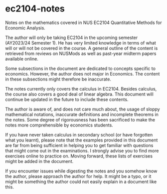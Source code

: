 # ec2104-notes
Notes on the mathematics covered in NUS EC2104 Quantitative Methods for Economic Analysis.

The author will only be taking EC2104 in the upcoming semester (AY2023/24 Semester 1). He has very limited knowledge in terms of what will or will not be covered in the course. A general outline of the content is retrieved from reviews on NUSMods as well as past-year midterm papers available online.

Some subsections in the document are dedicated to concepts specific to economics. However, the author does not major in Economics. The content in these subsections might therefore be inaccurate.

The notes currently only covers the calculus in EC2104. Besides calculus, the course also covers a good deal of linear algebra. This document will continue be updated in the future to include these contents.

The author is aware of, and does not care much about, the usage of sloppy mathematical notations, inaccurate definitions and incomplete theorems in the notes. Some degree of rigorousness has been sacrificed to make the notes more comprehensible by economics students.

If you have never taken calculus in secondary school (or have forgotten what you learnt), please note that the examples provided in this document are far from being sufficient in helping you to get familiar with questions that might come out in the examinations. I strongly advise you to find more exercises online to practice on. Moving forward, these lists of exercises might be added in the document.

If you encounter issues while digesting the notes and you somehow know the author, please approach the author for help. It might be a typo, or it might be something the author could not easily explain in a document like this.
